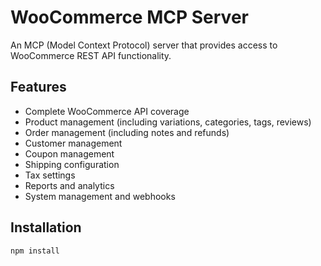 # WooCommerce MCP Server

An MCP (Model Context Protocol) server that provides access to WooCommerce REST API functionality.

## Features

- Complete WooCommerce API coverage
- Product management (including variations, categories, tags, reviews)
- Order management (including notes and refunds)
- Customer management
- Coupon management
- Shipping configuration
- Tax settings
- Reports and analytics
- System management and webhooks

## Installation

```bash
npm install